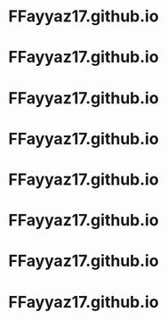 # FFayyaz17.github.io
# FFayyaz17.github.io
# FFayyaz17.github.io
# FFayyaz17.github.io
# FFayyaz17.github.io
# FFayyaz17.github.io
# FFayyaz17.github.io
# FFayyaz17.github.io
